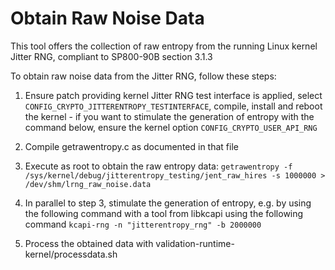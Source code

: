 # Obtain Raw Noise Data

This tool offers the collection of raw entropy from the running Linux
kernel Jitter RNG, compliant to SP800-90B section 3.1.3

To obtain raw noise data from the Jitter RNG, follow these steps:

1. Ensure patch providing kernel Jitter RNG test interface is applied,
   select `CONFIG_CRYPTO_JITTERENTROPY_TESTINTERFACE`, compile, install and
   reboot the kernel - if you want to stimulate the generation of entropy
   with the command below, ensure the kernel option
   `CONFIG_CRYPTO_USER_API_RNG`

2. Compile getrawentropy.c as documented in that file

3. Execute as root to obtain the raw entropy data:
	`getrawentropy -f /sys/kernel/debug/jitterentropy_testing/jent_raw_hires -s 1000000 > /dev/shm/lrng_raw_noise.data`

4. In parallel to step 3, stimulate the generation of entropy, e.g. by using
   the following command with a tool from libkcapi using the following command
	`kcapi-rng -n "jitterentropy_rng" -b 2000000`

5. Process the obtained data with validation-runtime-kernel/processdata.sh

